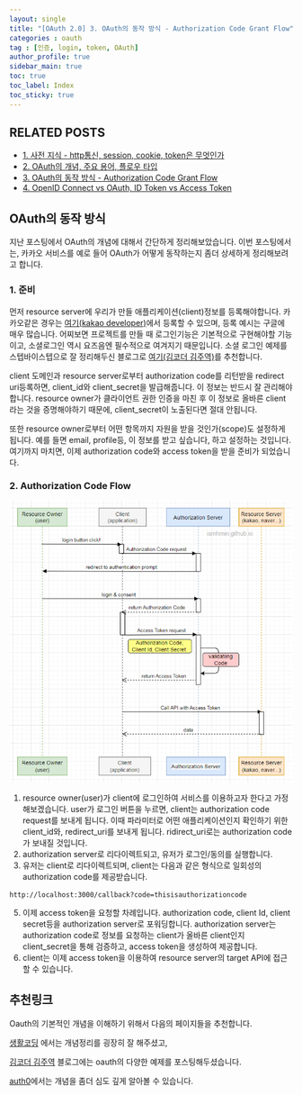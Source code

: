 ```yaml
---
layout: single
title: "[OAuth 2.0] 3. OAuth의 동작 방식 - Authorization Code Grant Flow"
categories : oauth
tag : [인증, login, token, OAuth]
author_profile: true
sidebar_main: true
toc: true
toc_label: Index
toc_sticky: true
---
```

## RELATED POSTS                                         
- [1. 사전 지식 - http통신, session, cookie, token은 무엇인가](https://iamhmin.github.io/oauth/oauth-1/) 
- [2. OAuth의 개념, 주요 용어, 플로우 타입 ](https://iamhmin.github.io/oauth/oauth-2/)      
- [3. OAuth의 동작 방식 - Authorization Code Grant Flow ](https://iamhmin.github.io/oauth/oauth-3/)  
- [4. OpenID Connect vs OAuth, ID Token vs Access Token ](https://iamhmin.github.io/oauth/oauth-4/)    

## OAuth의 동작 방식
지난 포스팅에서 OAuth의 개념에 대해서 간단하게 정리해보았습니다. 이번 포스팅에서는, 카카오 서비스를 예로 들어 OAuth가 어떻게 동작하는지 좀더 상세하게 정리해보려고 합니다.

### 1. 준비
먼저 resource server에 우리가 만들 애플리케이션(client)정보를 등록해야합니다. 카카오같은 경우는 [여기(kakao developer)](https://developers.kakao.com/)에서 등록할 수 있으며, 등록 예시는 구글에 매우 많습니다. 어찌보면 프로젝트를 만들 때 로그인기능은 기본적으로 구현해야할 기능이고, 소셜로그인 역시 요즈음엔 필수적으로 여겨지기 때문입니다. 소셜 로그인 예제를 스텝바이스텝으로 잘 정리해두신 블로그로 [여기(김코더 김주역)](https://kimcoder.tistory.com/342?category=962287)를 추천합니다.

client 도메인과 resource server로부터 authorization code를 리턴받을 redirect uri등록하면, client_id와 client_secret을 발급해줍니다. 이 정보는 반드시 잘 관리해야 합니다. resource owner가 클라이언트 권한 인증을 마친 후 이 정보로 올바른 client라는 것을 증명해야하기 때문에, client_secret이 노출된다면 절대 안됩니다. 

또한 resource owner로부터 어떤 항목까지 자원을 받을 것인가(scope)도 설정하게 됩니다. 예를 들면 email, profile등, 이 정보를 받고 싶습니다, 하고 설정하는 것입니다. 여기까지 마치면, 이제 authorization code와 access token을 받을 준비가 되었습니다.


### 2. Authorization Code Flow
![Alt text](/assets/images/oauth.png)

1. resource owner(user)가 client에 로그인하여 서비스를 이용하고자 한다고 가정해보겠습니다. user가 로그인 버튼을 누르면, client는 authorization code request를 보내게 됩니다. 이때 파라미터로 어떤 애플리케이션인지 확인하기 위한 client_id와, redirect_uri를 보내게 됩니다. ridirect_uri로는 authorization code가 보내질 것입니다.
2. authorization server로 리다이렉트되고, 유저가 로그인/동의를 실행합니다.
4. 유저는 client로 리다이렉트되며, client는 다음과 같은 형식으로 일회성의 authorization code를 제공받습니다.
```
http://localhost:3000/callback?code=thisisauthorizationcode
```
5. 이제 access token을 요청할 차례입니다. authorization code, client Id, client secret등을 authorization server로 포워딩합니다. authorization server는 authorization code로 정보를 요청하는 client가 올바른 client인지 client_secret을 통해 검증하고, access token을 생성하여 제공합니다.
7. client는 이제 access token을 이용하여 resource server의 target API에 접근할 수 있습니다.

<script async src="https://pagead2.googlesyndication.com/pagead/js/adsbygoogle.js?client=ca-pub-6596953683217931"
     crossorigin="anonymous"></script>
<ins class="adsbygoogle"
     style="display:block"
     data-ad-format="fluid"
     data-ad-layout-key="-i5+5+1+2-3"
     data-ad-client="ca-pub-6596953683217931"
     data-ad-slot="2948544388"></ins>
<script>
     (adsbygoogle = window.adsbygoogle || []).push({});
</script>

## 추천링크
Oauth의 기본적인 개념을 이해하기 위해서 다음의 페이지들을 추천합니다.

[생활코딩](https://www.youtube.com/watch?v=hm2r6LtUbk8&list=PLuHgQVnccGMA4guyznDlykFJh28_R08Q-&index=1) 에서는 개념정리를 굉장히 잘 해주셨고,

[김코더 김주역](https://kimcoder.tistory.com/342?category=962287) 블로그에는 oauth의 다양한 예제를 포스팅해두셨습니다.

[auth0](https://auth0.com/docs/get-started/authentication-and-authorization-flow/authorization-code-flow)에서는 개념을 좀더 심도 깊게 알아볼 수 있습니다.


